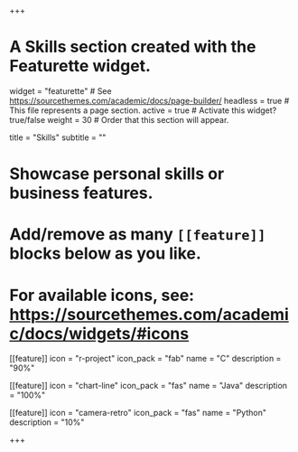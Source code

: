+++
# A Skills section created with the Featurette widget.
widget = "featurette"  # See https://sourcethemes.com/academic/docs/page-builder/
headless = true  # This file represents a page section.
active = true  # Activate this widget? true/false
weight = 30  # Order that this section will appear.

title = "Skills"
subtitle = ""

# Showcase personal skills or business features.
# 
# Add/remove as many `[[feature]]` blocks below as you like.
# 
# For available icons, see: https://sourcethemes.com/academic/docs/widgets/#icons

[[feature]]
  icon = "r-project"
  icon_pack = "fab"
  name = "C"
  description = "90%"
  
[[feature]]
  icon = "chart-line"
  icon_pack = "fas"
  name = "Java"
  description = "100%"  
  
[[feature]]
  icon = "camera-retro"
  icon_pack = "fas"
  name = "Python"
  description = "10%"

+++

